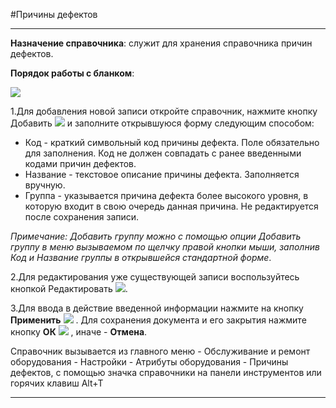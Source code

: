 ﻿#Причины дефектов

----------
**Назначение справочника**: служит для хранения справочника причин дефектов.

**Порядок работы с бланком**:

![](Topic:Repair.Repair.Addfiles.Screenshot_10814.jpg)

1.Для добавления новой записи откройте справочник, нажмите кнопку Добавить  ![](Topic:Repair.Repair.Addfiles.Btn_Add.png) и заполните открывшуюся форму следующим способом:

- Код - краткий символьный код причины дефекта. Поле обязательно для заполнения. Код не должен совпадать с ранее введенными кодами причин дефектов.
- Название - текстовое описание причины дефекта. Заполняется вручную.
- Группа - указывается причина дефекта более высокого уровня, в которую входит в свою очередь данная причина. Не редактируется после сохранения записи.

*Примечание: Добавить группу можно с помощью опции Добавить группу в меню вызываемом по щелчку правой кнопки мыши, заполнив Код и Название группы в открывшейся стандартной форме*.

2.Для редактирования уже существующей записи воспользуйтесь кнопкой Редактировать  ![](Topic:Repair.Repair.Addfiles.Btn_Edit.png).

3.Для ввода в действие введенной информации нажмите на кнопку **Применить** ![](Topic:Repair.Repair.Addfiles.Btn_OK.png) .
Для сохранения документа и его закрытия нажмите кнопку **ОК**
 ![](Topic:Repair.Repair.Addfiles.Btn_Post.png) , иначе  -  **Отмена**.

Справочник вызывается из главного меню - Обслуживание и ремонт оборудования - Настройки - Атрибуты оборудования - Причины дефектов, с помощью значка справочники на панели инструментов или горячих клавиш  Alt+T 


----------